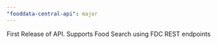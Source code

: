 ```yaml
---
"fooddata-central-api": major
---
```


First Release of API. Supports Food Search using FDC REST endpoints
